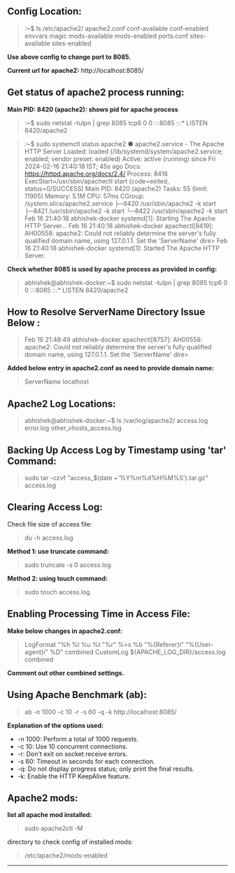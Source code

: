 ## **Config Location:**  
> :~$ ls /etc/apache2/
apache2.conf  conf-available  conf-enabled  envvars  magic  mods-available  mods-enabled  ports.conf  sites-available  sites-enabled  

**Use above config to change port to 8085.** 

**Current url for apache2:**  http://localhost:8085/  
  
  
## **Get status of apache2 process running:**  
**Main PID: 8420 (apache2): shows pid for apache process**  
> :~$ sudo netstat -tulpn | grep 8085
tcp6       0      0 :::8085                 :::*                    LISTEN      8420/apache2  

> :~$ sudo systemctl status apache2
● apache2.service - The Apache HTTP Server
     Loaded: loaded (/lib/systemd/system/apache2.service; enabled; vendor preset: enabled)
     Active: active (running) since Fri 2024-02-16 21:40:18 IST; 45s ago
       Docs: https://httpd.apache.org/docs/2.4/
    Process: 8416 ExecStart=/usr/sbin/apachectl start (code=exited, status=0/SUCCESS)
   Main PID: 8420 (apache2)
      Tasks: 55 (limit: 11905)
     Memory: 5.1M
        CPU: 57ms
     CGroup: /system.slice/apache2.service
             ├─8420 /usr/sbin/apache2 -k start
             ├─8421 /usr/sbin/apache2 -k start
             └─8422 /usr/sbin/apache2 -k start
> Feb 16 21:40:18 abhishek-docker systemd[1]: Starting The Apache HTTP Server...
> Feb 16 21:40:18 abhishek-docker apachectl[8419]: AH00558: apache2: Could not reliably determine the server's fully qualified domain name, using 127.0.1.1. Set the 'ServerName' dire>
> Feb 16 21:40:18 abhishek-docker systemd[1]: Started The Apache HTTP Server.  


**Check whether 8085 is used by apache process as provided in config:**
> abhishek@abhishek-docker:~$ sudo netstat -tulpn | grep 8085
tcp6       0      0 :::8085                 :::*                    LISTEN      8420/apache2  

## How to Resolve ServerName Directory Issue Below :
> Feb 16 21:48:49 abhishek-docker apachectl[8757]: AH00558: apache2: Could not reliably determine the server's fully qualified domain name, using 127.0.1.1. Set the 'ServerName' dire>  

**Added below entry in apache2.conf as need to provide domain name:**  
> ServerName localhost

## Apache2 Log Locations:
> abhishek@abhishek-docker:~$ ls /var/log/apache2/
access.log  error.log  other_vhosts_access.log

## Backing Up Access Log by Timestamp using 'tar' Command:
> sudo tar -czvf "access_$(date +'%Y%m%d%H%M%S').tar.gz" access.log

## Clearing Access Log: 
Check file size of access file:  
> du -h access.log  

**Method 1: use truncate command:**
> sudo truncate -s 0 access.log  

**Method 2: using touch command:**
> sudo touch access.log

## Enabling Processing Time in Access File:
**Make below changes in apache2.conf:**  
> LogFormat "%h %l %u %t \"%r\" %>s %b \"%{Referer}i\" \"%{User-agent}i\" %D" combined
> CustomLog ${APACHE_LOG_DIR}/access.log combined  

**Comment out other combined settings.**

## Using Apache Benchmark (ab):
> ab -n 1000 -c 10 -r -s 60 -q -k http://localhost:8085/  

**Explanation of the options used:**
- -n 1000: Perform a total of 1000 requests.
- -c 10: Use 10 concurrent connections.
- -r: Don't exit on socket receive errors.
- -s 60: Timeout in seconds for each connection.
- -q: Do not display progress status; only print the final results.
- -k: Enable the HTTP KeepAlive feature.

## Apache2 mods: 
**list all apache mod installed:**
> sudo apache2ctl -M  

directory to check config of installed mods:
> /etc/apache2/mods-enabled  
---